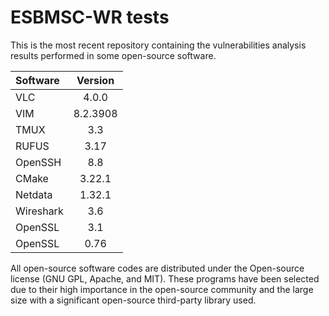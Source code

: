 # ESBMSC-WR tests

This is the most recent repository containing the vulnerabilities analysis results performed in some open-source software.

| Software      | Version   | 
| :------------ |:---------:| 
| VLC           | 4.0.0     | 
| VIM           | 8.2.3908  |   
| TMUX          | 3.3       |  
| RUFUS         | 3.17      |  
| OpenSSH       | 8.8       |   
| CMake         | 3.22.1    |   
| Netdata       | 1.32.1    |  
| Wireshark     | 3.6       |   
| OpenSSL       | 3.1       |  
| OpenSSL       | 0.76      |  

All open-source software codes are distributed under the Open-source license (GNU GPL, Apache, and MIT). These programs have been selected due to their high importance in the open-source community and the large size with a significant open-source third-party library used.
